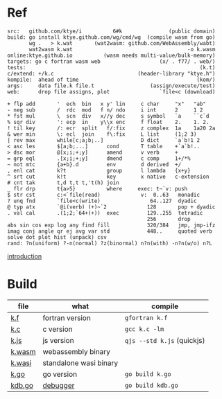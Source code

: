 # Ref

```
src:   github.com/ktye/i          6#k               (public domain)
build: go install ktye.github.com/wg/cmd/wg  (compile wasm from go)
       wg .   > k.wat       (wat2wasm: github.com/WebAssembly/wabt)
       wat2wasm k.wat                                     -o k.wasm
online:ktye.github.io          (wasm needs multi-value/bulk-memory)
targets: go c fortran wasm web                   (x/ . f77/ . web/)
tests:                                                        (k.t)
c/extend: +/k.c                           (header-library "ktye.h")
kompile:  ahead of time                                      (kom/)
args:     data file.k file.t                  (assign/execute/test)
web:      drop file assigns, plot                `file<c (download)

+ flp add       '  ech  bin   x y' lin     c char     "x"   "ab"   
- neg sub       /  rdc  mod   f n/ ndo     i int      2     1 2    
* fst mul       \  scn  div   x//y dec     s symbol   `a    ``c`d  
% sqr div       ': ecp  in    y\\x enc     f float    2.    1. 2.  
! til key       /: ecr  split   f/:fix     z complex  1a    1a20 2a
& wer min       \: ecl  join    f\:fix     L list     (1;2 3)      
| rev max       while[c;a;b;..]            D dict     `a`b!1 2     
< asc les       $[a;b;...]      cond       T table    +`a`b!..     
> dsc mor       @[x;i;+;y]      amend      v verb     +            
= grp eql       .[x;i;+;y]      dmend      c comp     1+/*%        
~ not mtc       {a+b}.d         env        d derived  +/           
, enl cat       k?t             group      l lambda   {x+y}        
^ srt cut       k!t             key        x native   c-extension  
# cnt tak       t,d t,t t,'t(h) join                               
_ flr drp       t{a>5}          where     exec: t~`v: push         
$ str cst       c:<`file(read)             v:  0..63   monadic     
? unq fnd       `file<c(write)                64..127  dyadic      
@ typ atx       `@i(verb) (+)~`2             128       pop + dyadic
. val cal       .(1;2;`64+(+))  exec         129..255  tetradic    
                                             256       drop        
abs sin cos exp log any find fill            320/384   jmp, jmp-ifz
imag conj angle qr ej avg var std            448..     quoted verb 
solve dot plot hist (unpack) csv                                   
rand: ?n(uniform) ?-n(normal) ?z(binormal) n?n(with) -n?n(w/o) n?L 
```

[introduction](intro.md)

# Build

|file|what|compile|
|---|---|---|
[k.f](https://github.com/ktye/i/releases/download/latest/k.f)|fortran version|`gfortran k.f`|
[k.c](https://github.com/ktye/i/releases/download/latest/k.c)|c version|`gcc k.c -lm`|
[k.js](https://github.com/ktye/i/releases/download/latest/k.js)|js version|`qjs --std k.js` (quickjs)|
[k.wasm](https://github.com/ktye/i/releases/download/latest/k.wasm)|webassembly binary||
[k.wasi](https://github.com/ktye/i/releases/download/latest/k.wasi)|standalone wasi binary||
[k.go](https://github.com/ktye/i/releases/download/latest/k.go)|go version|`go build k.go`|
[kdb.go](https://github.com/ktye/i/releases/download/latest/kdb.go)|[debugger](d)|`go build kdb.go`|

